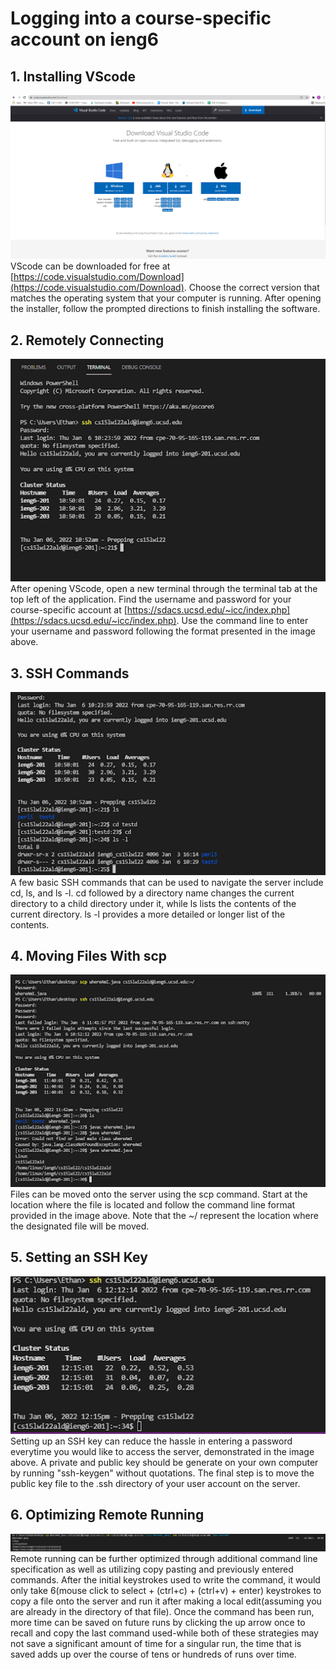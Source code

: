 # **Logging into a course-specific account on ieng6**
## 1. Installing VScode
![Image](vscodedl.png)
VScode can be downloaded for free at [https://code.visualstudio.com/Download](https://code.visualstudio.com/Download). Choose the correct version that matches the operating system that your computer is running. After opening the installer, follow the prompted directions to finish installing the software.
## 2. Remotely Connecting
![Image](sshconnect.png)\
After opening VScode, open a new terminal through the terminal tab at the top left of the application. Find the username and password for your course-specific account at [https://sdacs.ucsd.edu/~icc/index.php](https://sdacs.ucsd.edu/~icc/index.php). Use the command line to enter your username and password following the format presented in the image above.
## 3. SSH Commands
![Image](basicssh.png)\
A few basic SSH commands that can be used to navigate the server include cd, ls, and ls -l. cd followed by a directory name changes the current directory to a child directory under it, while ls lists the contents of the current directory. ls -l provides a more detailed or longer list of the contents.
## 4. Moving Files With scp 
![Image](sshscp.png)\
Files can be moved onto the server using the scp command. Start at the location where the file is located and follow the command line format provided in the image above. Note that the ~/ represent the location where the designated file will be moved.
## 5. Setting an SSH Key 
![Image](sshkeypass.png)\
Setting up an SSH key can reduce the hassle in entering a password everytime you would like to access the server, demonstrated in the image above. A private and public key should be generate on your own computer by running "ssh-keygen" without quotations. The final step is to move the public key file to the .ssh directory of your user account on the server.
## 6. Optimizing Remote Running 
![Image](sshqol.PNG)\
Remote running can be further optimized through additional command line specification as well as utilizing copy pasting and previously entered commands. After the initial keystrokes used to write the command, it would only take 6(mouse click to select + (ctrl+c) + (ctrl+v) + enter) keystrokes to copy a file onto the server and run it after making a local edit(assuming you are already in the directory of that file). Once the command has been run, more time can be saved on future runs by clicking the up arrow once to recall and copy the last command used-while both of these strategies may not save a significant amount of time for a singular run, the time that is saved adds up over the course of tens or hundreds of runs over time. 